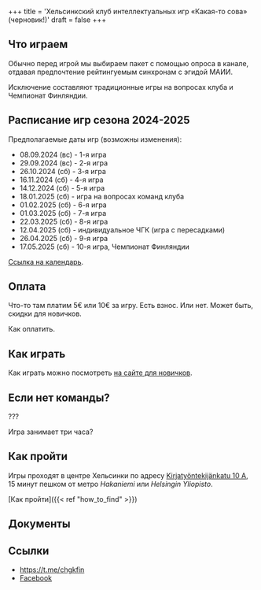 +++
title = 'Хельсинкский клуб интеллектуальных игр «Какая-то сова» (черновик!)'
draft = false
+++

## Что играем

Обычно перед игрой мы выбираем пакет с помощью опроса в канале, отдавая предпочтение рейтингуемым синхронам с эгидой МАИИ.

Исключение составляют традиционные игры на вопросах клуба и Чемпионат Финляндии.

## Расписание игр сезона 2024-2025

Предполагаемые даты игр (возможны изменения):

- 08.09.2024 (вс) - 1-я игра
- 29.09.2024 (вс) - 2-я игра
- 26.10.2024 (сб) - 3-я игра
- 16.11.2024 (сб) - 4-я игра
- 14.12.2024 (сб) - 5-я игра
- 18.01.2025 (сб) - игра на вопросах команд клуба
- 01.02.2025 (сб) - 6-я игра
- 01.03.2025 (сб) - 7-я игра
- 22.03.2025 (сб) - 8-я игра
- 12.04.2025 (сб) - индивидуальное ЧГК (игра с пересадками)
- 26.04.2025 (сб) - 9-я игра
- 17.05.2025 (сб) - 10-я игра, Чемпионат Финляндии

[Ссылка на календарь](https://calendar.google.com/calendar/u/0/embed?src=oe19754r7phbv79760uq97ioec@group.calendar.google.com&ctz=Europe/Helsinki).

## Оплата

Что-то там платим 5€ или 10€ за игру. Есть взнос. Или нет. Может быть, скидки для новичков.

Как оплатить.

## Как играть

Как играть можно посмотреть [на сайте для новичков](https://chgk.where.games).

## Если нет команды?

???

Игра занимает три часа?

## Как пройти

Игры проходят в центре Хельсинки по адресу [Kirjatyöntekijänkatu 10 А](https://maps.app.goo.gl/EKyyKH3bnVhp56NX9), 15 минут пешком от метро _Hakaniemi_ или _Helsingin Yliopisto_.

[Как пройти]({{< ref "how_to_find" >}})

## Документы

## Ссылки

- https://t.me/chgkfin
- [Facebook](https://www.facebook.com/chgk.fi/)